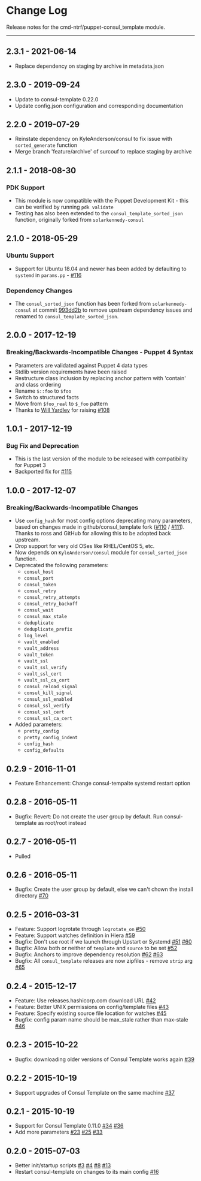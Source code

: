 # Change Log

Release notes for the cmd-ntrf/puppet-consul_template module.

------------------------------------------

## 2.3.1 - 2021-06-14
  * Replace dependency on staging by archive in metadata.json

## 2.3.0 - 2019-09-24
  * Update to consul-template 0.22.0
  * Update config.json configuration and corresponding documentation

## 2.2.0 - 2019-07-29
  * Reinstate dependency on KyleAnderson/consul to fix issue with `sorted_generate` function
  * Merge branch 'feature/archive' of surcouf to replace staging by archive

## 2.1.1 - 2018-08-30

### PDK Support
  * This module is now compatible with the Puppet Development Kit - this can be verified by running `pdk validate`
  * Testing has also been extended to the `consul_template_sorted_json` function, originally forked from `solarkennedy-consul`

## 2.1.0 - 2018-05-29

### Ubuntu Support
  * Support for Ubuntu 18.04 and newer has been added by defaulting to `systemd` in `params.pp` - [#116](https://github.com/claranet/puppet-consul_template/pull/116)

### Dependency Changes

  * The `consul_sorted_json` function has been forked from `solarkennedy-consul` at commit [993dd2b](https://github.com/solarkennedy/puppet-consul/blob/993dd2b80d7d49a20bfe1cb400d2b4113fe3c888/lib/puppet/parser/functions/consul_sorted_json.rb) to remove upstream dependency issues and renamed to `consul_template_sorted_json`.

## 2.0.0 - 2017-12-19

### Breaking/Backwards-Incompatible Changes - Puppet 4 Syntax

  * Parameters are validated against Puppet 4 data types
  * Stdlib version requirements have been raised
  * Restructure class inclusion by replacing anchor pattern with 'contain' and class ordering
  * Rename `$::foo` to `$foo`
  * Switch to structured facts
  * Move from `$foo_real` to `$_foo` pattern
  * Thanks to [Will Yardley](https://github.com/wyardley) for raising [#108](https://github.com/claranet/puppet-consul_template/pull/108)

## 1.0.1 - 2017-12-19

### Bug Fix and Deprecation

  * This is the last version of the module to be released with compatibility for Puppet 3
  * Backported fix for [#115](https://github.com/claranet/puppet-consul_template/issues/115)

## 1.0.0 - 2017-12-07

### Breaking/Backwards-Incompatible Changes

 * Use `config_hash` for most config options deprecating many parameters, based
   on changes made in github/consul_template fork ([#110](https://github.com/claranet/puppet-consul_template/issues/110) / [#111](https://github.com/claranet/puppet-consul_template/issues/111)). Thanks to ross
   and GitHub for allowing this to be adopted back upstream.
 * Drop support for very old OSes like RHEL/CentOS 5, etc.
 * Now depends on `KyleAnderson/consul` module for `consul_sorted_json` function.
 * Deprecated the following parameters:
   - `consul_host`
   - `consul_port`
   - `consul_token`
   - `consul_retry`
   - `consul_retry_attempts`
   - `consul_retry_backoff`
   - `consul_wait`
   - `consul_max_stale`
   - `deduplicate`
   - `deduplicate_prefix`
   - `log_level`
   - `vault_enabled`
   - `vault_address`
   - `vault_token`
   - `vault_ssl`
   - `vault_ssl_verify`
   - `vault_ssl_cert`
   - `vault_ssl_ca_cert`
   - `consul_reload_signal`
   - `consul_kill_signal`
   - `consul_ssl_enabled`
   - `consul_ssl_verify`
   - `consul_ssl_cert`
   - `consul_ssl_ca_cert`
 * Added parameters:
   - `pretty_config`
   - `pretty_config_indent`
   - `config_hash`
   - `config_defaults`

## 0.2.9 - 2016-11-01
  * Feature Enhancement: Change consul-tempalte systemd restart option

## 0.2.8 - 2016-05-11
  * Bugfix: Revert: Do not create the user  group by default. Run consul-template as root/root instead

## 0.2.7 - 2016-05-11
  * Pulled

## 0.2.6 - 2016-05-11
  * Bugfix: Create the user  group by default, else we can't chown the install directory [#70](https://github.com/claranet/puppet-consul_template/issues/70)

## 0.2.5 - 2016-03-31
  * Feature: Support logrotate through `logrotate_on` [#50](https://github.com/claranet/puppet-consul_template/issues/50)
  * Feature: Support watches definition in Hiera [#59](https://github.com/claranet/puppet-consul_template/issues/59)
  * Bugfix: Don't use root if we launch through Upstart or Systemd [#51](https://github.com/claranet/puppet-consul_template/issues/51) [#60](https://github.com/claranet/puppet-consul_template/issues/60)
  * Bugfix: Allow both or neither of `template` and `source` to be set [#52](https://github.com/claranet/puppet-consul_template/issues/52)
  * Bugfix: Anchors to improve dependency resolution [#62](https://github.com/claranet/puppet-consul_template/issues/62) [#63](https://github.com/claranet/puppet-consul_template/issues/63)
  * Bugfix: All `consul_template` releases are now zipfiles - remove `strip` arg [#65](https://github.com/claranet/puppet-consul_template/issues/65)

## 0.2.4 - 2015-12-17
  * Feature: Use releases.hashicorp.com download URL [#42](https://github.com/claranet/puppet-consul_template/issues/42)
  * Feature: Better UNIX permissions on config/template files [#43](https://github.com/claranet/puppet-consul_template/issues/43)
  * Feature: Specify existing source file location for watches [#45](https://github.com/claranet/puppet-consul_template/issues/45)
  * Bugfix: config param name should be max_stale rather than max-stale [#46](https://github.com/claranet/puppet-consul_template/issues/46)

## 0.2.3 - 2015-10-22
  * Bugfix: downloading older versions of Consul Template works again [#39](https://github.com/claranet/puppet-consul_template/issues/39)

## 0.2.2 - 2015-10-19
  * Support upgrades of Consul Template on the same machine [#37](https://github.com/claranet/puppet-consul_template/issues/37)

## 0.2.1 - 2015-10-19
  * Support for Consul Template 0.11.0 [#34](https://github.com/claranet/puppet-consul_template/issues/34) [#36](https://github.com/claranet/puppet-consul_template/issues/36)
  * Add more parameters [#23](https://github.com/claranet/puppet-consul_template/issues/23) [#25](https://github.com/claranet/puppet-consul_template/issues/25) [#33](https://github.com/claranet/puppet-consul_template/issues/33)

## 0.2.0 - 2015-07-03
  * Better init/startup scripts [#3](https://github.com/claranet/puppet-consul_template/issues/3) [#4](https://github.com/claranet/puppet-consul_template/issues/4) [#8](https://github.com/claranet/puppet-consul_template/issues/8) [#13](https://github.com/claranet/puppet-consul_template/issues/13)
  * Restart consul-template on changes to its main config [#16](https://github.com/claranet/puppet-consul_template/issues/16)
